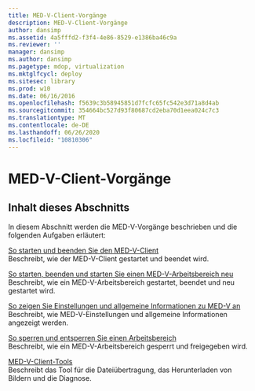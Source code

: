 ```yaml
---
title: MED-V-Client-Vorgänge
description: MED-V-Client-Vorgänge
author: dansimp
ms.assetid: 4a5fffd2-f3f4-4e86-8529-e1386ba46c9a
ms.reviewer: ''
manager: dansimp
ms.author: dansimp
ms.pagetype: mdop, virtualization
ms.mktglfcycl: deploy
ms.sitesec: library
ms.prod: w10
ms.date: 06/16/2016
ms.openlocfilehash: f5639c3b58945851d7fcfc65fc542e3d71a8d4ab
ms.sourcegitcommit: 354664bc527d93f80687cd2eba70d1eea024c7c3
ms.translationtype: MT
ms.contentlocale: de-DE
ms.lasthandoff: 06/26/2020
ms.locfileid: "10810306"
---
```

# MED-V-Client-Vorgänge


## Inhalt dieses Abschnitts


In diesem Abschnitt werden die MED-V-Vorgänge beschrieben und die folgenden Aufgaben erläutert:

<a href="" id="how-to-start-and-exit-the-med-v-client"></a>[So starten und beenden Sie den MED-V-Client](how-to-start-and-exit-the-med-v-client.md)  
Beschreibt, wie der MED-V-Client gestartet und beendet wird.

<a href="" id="how-to-start--stop--and-restart-a-med-v-workspace"></a>[So starten, beenden und starten Sie einen MED-V-Arbeitsbereich neu](how-to-start-stop-and-restart-a-med-v-workspace.md)  
Beschreibt, wie ein MED-V-Arbeitsbereich gestartet, beendet und neu gestartet wird.

<a href="" id="how-to-view-med-v-settings-and-general-information"></a>[So zeigen Sie Einstellungen und allgemeine Informationen zu MED-V an](how-to-view-med-v-settings-and-general-information.md)  
Beschreibt, wie MED-V-Einstellungen und allgemeine Informationen angezeigt werden.

<a href="" id="how-to-lock-and-unlock-a-workspace"></a>[So sperren und entsperren Sie einen Arbeitsbereich](how-to-lock-and-unlock-a-workspace.md)  
Beschreibt, wie ein MED-V-Arbeitsbereich gesperrt und freigegeben wird.

<a href="" id="med-v-client-tools"></a>[MED-V-Client-Tools](med-v-client-toolsv2.md)  
Beschreibt das Tool für die Dateiübertragung, das Herunterladen von Bildern und die Diagnose.

 

 





